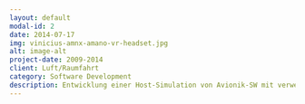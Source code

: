 ```yaml
---
layout: default
modal-id: 2
date: 2014-07-17
img: vinicius-amnx-amano-vr-headset.jpg
alt: image-alt
project-date: 2009-2014
client: Luft/Raumfahrt
category: Software Development
description: Entwicklung einer Host-Simulation von Avionik-SW mit verwendung der target software. Implementierung für verschiedene Geräte-Typen mit ähnlicher SW-Architektur. Erstellung eines Messe-demonstrators für VR-Brillen um die Funktionalität des Helm-HUDs zu präsentieren
---
```

